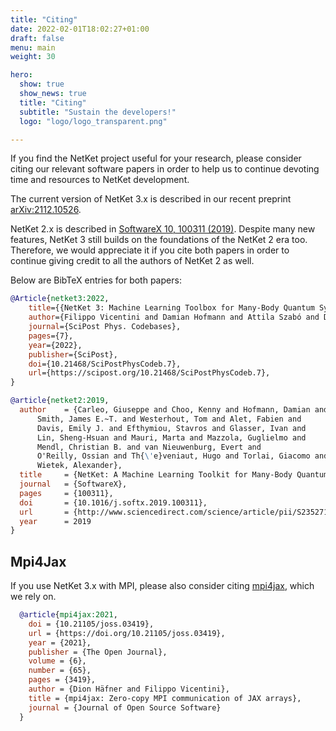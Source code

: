 ```yaml
---
title: "Citing"
date: 2022-02-01T18:02:27+01:00
draft: false
menu: main
weight: 30

hero:
  show: true
  show_news: true
  title: "Citing"
  subtitle: "Sustain the developers!"
  logo: "logo/logo_transparent.png"

---
```


If you find the NetKet project useful for your research, please consider citing our relevant software papers
in order to help us to continue devoting time and resources to NetKet development.

The current version of NetKet 3.x is described in our recent preprint [arXiv:2112.10526](https://arxiv.org/abs/2112.10526).

NetKet 2.x is described in [SoftwareX 10, 100311 (2019)](https://doi.org/10.1016/j.softx.2019.100311).
Despite many new features, NetKet 3 still builds on the foundations of the NetKet 2 era too. Therefore,
we would appreciate it if you cite both papers in order to continue giving credit to all the authors of
NetKet 2 as well.

Below are BibTeX entries for both papers:

```bibtex
@Article{netket3:2022,
	title={{NetKet 3: Machine Learning Toolbox for Many-Body Quantum Systems}},
	author={Filippo Vicentini and Damian Hofmann and Attila Szabó and Dian Wu and Christopher Roth and Clemens Giuliani and Gabriel Pescia and Jannes Nys and Vladimir Vargas-Calderón and Nikita Astrakhantsev and Giuseppe Carleo},
	journal={SciPost Phys. Codebases},
	pages={7},
	year={2022},
	publisher={SciPost},
	doi={10.21468/SciPostPhysCodeb.7},
	url={https://scipost.org/10.21468/SciPostPhysCodeb.7},
}

@article{netket2:2019,
  author    = {Carleo, Giuseppe and Choo, Kenny and Hofmann, Damian and
      Smith, James E.~T. and Westerhout, Tom and Alet, Fabien and
      Davis, Emily J. and Efthymiou, Stavros and Glasser, Ivan and
      Lin, Sheng-Hsuan and Mauri, Marta and Mazzola, Guglielmo and
      Mendl, Christian B. and van Nieuwenburg, Evert and
      O'Reilly, Ossian and Th{\'e}veniaut, Hugo and Torlai, Giacomo and Vicentini, Filippo and
      Wietek, Alexander},
  title     = {NetKet: A Machine Learning Toolkit for Many-Body Quantum Systems},
  journal   = {SoftwareX},
  pages     = {100311},
  doi       = {10.1016/j.softx.2019.100311},
  url       = {http://www.sciencedirect.com/science/article/pii/S2352711019300974},
  year      = 2019
}

```


## Mpi4Jax

If you use NetKet 3.x with MPI, please also consider citing [mpi4jax](https://github.com/mpi4jax/mpi4jax), which we rely on.

```bibtex
  @article{mpi4jax:2021,
    doi = {10.21105/joss.03419},
    url = {https://doi.org/10.21105/joss.03419},
    year = {2021},
    publisher = {The Open Journal},
    volume = {6},
    number = {65},
    pages = {3419},
    author = {Dion Häfner and Filippo Vicentini},
    title = {mpi4jax: Zero-copy MPI communication of JAX arrays},
    journal = {Journal of Open Source Software}
  }
```
